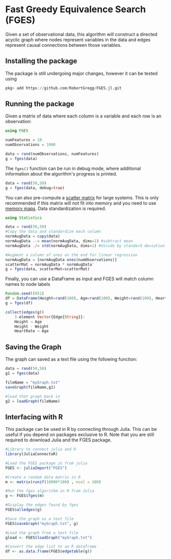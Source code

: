 # Fast Greedy Equivalence Search (FGES)

Given a set of observational data, this algorithm will construct a directed acyclic graph where nodes represent variables in the data and edges represent causal connections between those variables.

## Installing the package

The package is still undergoing major changes, however it can be tested using 

```julia
pkg> add https://github.com/RobertGregg/FGES.jl.git
```

## Running the package

Given a matrix of data where each column is a variable and each row is an observation:

```julia
using FGES

numFeatures = 10
numObservations = 1000

data = rand(numObservations, numFeatures)
g = fges(data)
```

The `fges()` function can be run in debug mode, where additional information about the algorithm's progress is printed.

```julia
data = rand(50,50)
g = fges(data, debug=true)
```

You can also pre-compute a [scatter matrix](https://en.wikipedia.org/wiki/Scatter_matrix) for large systems. This is only recommended if this matrix will not fit into memory and you need to use [memory maps](https://docs.julialang.org/en/v1/stdlib/Mmap/). Data standardization is required.

```julia
using Statistics

data = rand(50,50)
#Copy the data and standardize each column
normAugData = copy(data)
normAugData .-= mean(normAugData, dims=1) #subtract mean
normAugData ./= std(normAugData, dims=1) #divide by standard deviation

#Augment a column of ones on the end for linear regression
normAugData = [normAugData ones(numObservations)]
scatterMat = normAugData * normAugData'
g = fges(data, scatterMat=scatterMat)
```

Finally, you can use a DataFrame as input and FGES will match column names to node labels
```julia
Random.seed!(951)
df = DataFrame(Height=rand(100), Age=rand(100), Weight=rand(100), HeartRate=rand(100))
g = fges(df)

collect(edges(g))
    3-element Vector{Edge{String}}:
    Height → Age
    Height - Weight
    HeartRate → Age
```

## Saving the Graph

The graph can saved as a text file using the following function:

```julia
data = rand(50,50)
g1 = fges(data)

fileName = "myGraph.txt"
saveGraph(fileName,g1)

#load that graph back in
g2 = loadGraph(fileName)
```

## Interfacing with R

This package can be used in R by connecting through Julia. This can be useful if you depend on packages exclusive to R. Note that you are still required to download Julia and the FGES package. 

```R
#Library to connect julia and R
library(JuliaConnectoR)

#Load the FGES package in from julia
FGES <- juliaImport("FGES")

#Create a random data matrix in R
m <- matrix(runif(10000*100) , ncol = 100)

#Run the fges algorithm in R from Julia
g <- FGES$fges(m)

#Display the edges found by fges
FGES$alledges(g)

#Save the graph as a text file
FGES$saveGraph("myGraph.txt", g)

#Load the graph from a text file
gload <- FGES$loadGraph("myGraph.txt")

#Convert the edge list to an R dataframe
df <- as.data.frame(FGES$edgetable(g))
```
